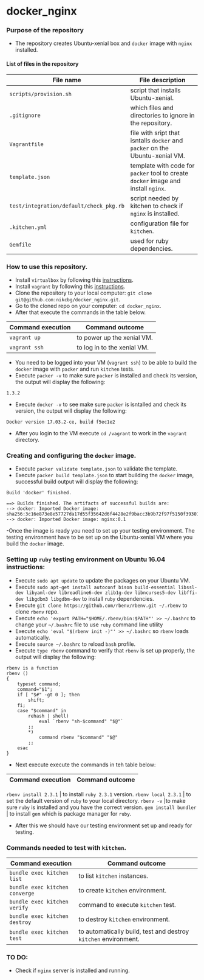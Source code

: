 # docker_nginx

### Purpose of the repository 
- The repository creates Ubuntu-xenial box and `docker` image with `nginx` installed.

#### List of files in the repository

File name                            | File description 
------------------------------------ | --------------------------------------------------------------
`scripts/provision.sh` | script that installs Ubuntu-xenial.
`.gitignore` | which files and directories to ignore in the repository.
`Vagrantfile` | file with sript that isntalls `docker` and `packer` on the Ubuntu-xenial VM.
`template.json` | template with code for `packer` tool to create `docker` image and install `nginx`.
`test/integration/default/check_pkg.rb` | script needed by kitchen to check if `nginx` is installed.
`.kitchen.yml` | configuration file for `kitchen`.
`Gemfile` | used for ruby dependencies.

### How to use this repository. 
- Install `virtualbox` by following this [instructions](https://www.virtualbox.org/wiki/Downloads).
- Install `vagrant` by following this [instructions](https://www.vagrantup.com/docs/installation/).
- Clone the repository to your local computer: `git clone git@github.com:nikcbg/docker_nginx.git`.
- Go to the cloned repo on your computer: `cd docker_nginx`.
- After that execute the commands in the table below.

Command execution                    | Command outcome
------------------------------------ | --------------------------------------------------------------
`vagrant up` | to power up the xenial VM.
`vagrant ssh` | to log in to the xenial VM.

- You need to be logged into your VM (`vagrant ssh`) to be able to build the `docker` image  with `packer` and run `kitchen` tests.
- Execute `packer -v` to make sure `packer` is installed and check its version, the output will display the following:

```
1.3.2
```

- Execute `docker -v` to see make sure `packer` is isntalled and check its version, the output will display the following:

```
Docker version 17.03.2-ce, build f5ec1e2
```

- After you login to the VM execute `cd /vagrant` to work in the `vagrant` directory.

### Creating and configuring the `docker` image.
- Execute `packer validate template.json` to validate the template.
- Execute `packer build template.json` to start building the `docker` image, successful build output will display the following:
```
Build 'docker' finished.

==> Builds finished. The artifacts of successful builds are:
--> docker: Imported Docker image: sha256:3c16e873e8e57727da17d55f35642d6f4428e2f9bacc3b9b72f97f5150f39301
--> docker: Imported Docker image: nginx:0.1
```
-Once the image is ready you need to set up your testing environment. The testing environment have to be set up on the Ubuntu-xenial VM where you build the `docker` image.

### Setting up `ruby` testing environment on Ubuntu 16.04 instructions:

- Execute `sudo apt update` to update the packages on your Ubuntu VM.
- Execute `sudo apt-get install autoconf bison build-essential libssl-dev libyaml-dev libreadline6-dev zlib1g-dev libncurses5-dev libffi-dev libgdbm3 libgdbm-dev` to install `ruby` dependencies.
- Execute `git clone https://github.com/rbenv/rbenv.git ~/.rbenv` to clone `rbenv` repo. 
- Execute `echo 'export PATH="$HOME/.rbenv/bin:$PATH"' >> ~/.bashrc` to change your `~/.bashrc` file to use `ruby` command line utility
- Execute `echo 'eval "$(rbenv init -)"' >> ~/.bashrc` so `rbenv` loads automatically.
- Execute `source ~/.bashrc` to reload `bash` profile.
- Execute `type rbenv` command to verify that `rbenv` is set up properly, the output will display the following:

```
rbenv is a function
rbenv () 
{ 
    typeset command;
    command="$1";
    if [ "$#" -gt 0 ]; then
        shift;
    fi;
    case "$command" in 
        rehash | shell)
            eval `rbenv "sh-$command" "$@"`
        ;;
        *)
            command rbenv "$command" "$@"
        ;;
    esac
}
```
- Next execute execute the commands in teh table below:

Command execution                    | Command outcome
------------------------------------ | --------------------------------------------------------------

`rbenv install 2.3.1` | to install `ruby 2.3.1` version.
`rbenv local 2.3.1` | to set the default version of `ruby` to your local directory.
`rbenv -v` |to make sure `ruby` is installed and you have the correct version.
`gem install bundler` | to install `gem` which is package manager for `ruby`.

- After this we should have our testing environment set up and ready for testing. 

### Commands needed to test with `kitchen`.

Command execution                    | Command outcome
------------------------------------ | --------------------------------------------------------------
`bundle exec kitchen list` | to list `kitchen` instances.
`bundle exec kitchen converge` | to create `kitchen` environment.
`bundle exec kitchen verify` | command to execute `kitchen` test.
`bundle exec kitchen destroy` | to destroy `kitchen` environment.
`bundle exec kitchen test` | to automatically build, test and destroy `kitchen` environment.

### TO DO:
- Check if `nginx` server is installed and running. 
